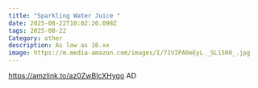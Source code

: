 ```yaml
---
title: "Sparkling Water Juice "
date: 2025-08-22T10:02:20.098Z
tags: 2025-08-22
Category: other
description: As low as 16.xx
image: https://m.media-amazon.com/images/I/71VIPA0eEyL._SL1500_.jpg
---
```

https://amzlink.to/az0ZwBIcXHyqo
AD